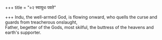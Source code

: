 +++
title = "०२ स्वायुधः पवते"

+++
Indu, the well-armed God, is flowing onward, who quells the curse and guards from treacherous onslaught,  
     Father, begetter of the Gods, most skilful, the buttress of the heavens and earth's supporter.